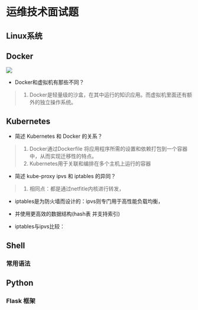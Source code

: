 # 运维技术面试题

## Linux系统

## Docker

![](2022-07-25-17-54-00.png)



+ Docker和虚拟机有那些不同？

>1. Docker是轻量级的沙盒，在其中运行的知识应用。而虚拟机里面还有额外的独立操作系统。

## Kubernetes

+ 简述 Kubernetes 和 Docker 的关系？

> 1. Docker通过Dockerfile 将应用程序所需的设置和依赖打包到一个容器中，从而实现迁移性的特点。
> 2. Kubernetes用于关联和编排在多个主机上运行的容器

+ 简述 kube-proxy ipvs 和 iptables 的异同？

> 1. 相同点：都是通过netfitle内核进行转发，

- iptables是为防火墙而设计的：ipvs则专门用于高性能负载均衡，


- 并使用更高效的数据结构(hash表 并支持索引)

- iptables与ipvs比较：

## Shell

### 常用语法

## Python

### Flask 框架
